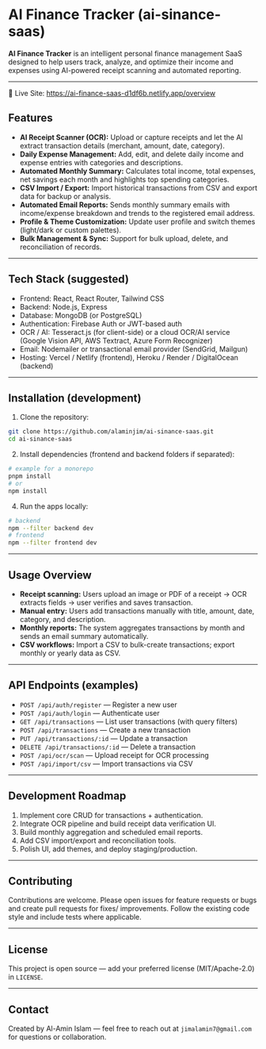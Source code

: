 # AI Finance Tracker (ai-sinance-saas)

**AI Finance Tracker** is an intelligent personal finance management SaaS designed to help users track, analyze, and optimize their income and expenses using AI-powered receipt scanning and automated reporting.

---
🚀 Live Site: https://ai-finance-saas-d1df6b.netlify.app/overview

## Features

* **AI Receipt Scanner (OCR):** Upload or capture receipts and let the AI extract transaction details (merchant, amount, date, category).
* **Daily Expense Management:** Add, edit, and delete daily income and expense entries with categories and descriptions.
* **Automated Monthly Summary:** Calculates total income, total expenses, net savings each month and highlights top spending categories.
* **CSV Import / Export:** Import historical transactions from CSV and export data for backup or analysis.
* **Automated Email Reports:** Sends monthly summary emails with income/expense breakdown and trends to the registered email address.
* **Profile & Theme Customization:** Update user profile and switch themes (light/dark or custom palettes).
* **Bulk Management & Sync:** Support for bulk upload, delete, and reconciliation of records.

---

## Tech Stack (suggested)

* Frontend: React, React Router, Tailwind CSS
* Backend: Node.js, Express
* Database: MongoDB (or PostgreSQL)
* Authentication: Firebase Auth or JWT-based auth
* OCR / AI: Tesseract.js (for client-side) or a cloud OCR/AI service (Google Vision API, AWS Textract, Azure Form Recognizer)
* Email: Nodemailer or transactional email provider (SendGrid, Mailgun)
* Hosting: Vercel / Netlify (frontend), Heroku / Render / DigitalOcean (backend)

---

## Installation (development)

1. Clone the repository:

```bash
git clone https://github.com/alaminjim/ai-sinance-saas.git
cd ai-sinance-saas
```

2. Install dependencies (frontend and backend folders if separated):

```bash
# example for a monorepo
pnpm install
# or
npm install
```

4. Run the apps locally:

```bash
# backend
npm --filter backend dev
# frontend
npm --filter frontend dev
```

---

## Usage Overview

* **Receipt scanning:** Users upload an image or PDF of a receipt -> OCR extracts fields -> user verifies and saves transaction.
* **Manual entry:** Users add transactions manually with title, amount, date, category, and description.
* **Monthly reports:** The system aggregates transactions by month and sends an email summary automatically.
* **CSV workflows:** Import a CSV to bulk-create transactions; export monthly or yearly data as CSV.

---

## API Endpoints (examples)

* `POST /api/auth/register` — Register a new user
* `POST /api/auth/login` — Authenticate user
* `GET /api/transactions` — List user transactions (with query filters)
* `POST /api/transactions` — Create a new transaction
* `PUT /api/transactions/:id` — Update a transaction
* `DELETE /api/transactions/:id` — Delete a transaction
* `POST /api/ocr/scan` — Upload receipt for OCR processing
* `POST /api/import/csv` — Import transactions via CSV

---

## Development Roadmap

1. Implement core CRUD for transactions + authentication.
2. Integrate OCR pipeline and build receipt data verification UI.
3. Build monthly aggregation and scheduled email reports.
4. Add CSV import/export and reconciliation tools.
5. Polish UI, add themes, and deploy staging/production.

---

## Contributing

Contributions are welcome. Please open issues for feature requests or bugs and create pull requests for fixes/ improvements. Follow the existing code style and include tests where applicable.

---

## License

This project is open source — add your preferred license (MIT/Apache-2.0) in `LICENSE`.

---

## Contact

Created by Al-Amin Islam — feel free to reach out at `jimalamin7@gmail.com` for questions or collaboration.

